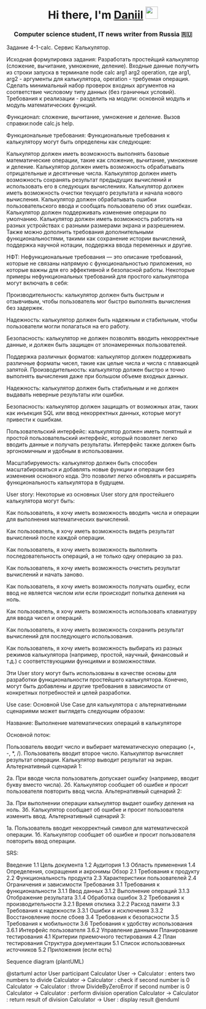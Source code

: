 <h1 align="center">Hi there, I'm <a href="https://daniilshat.ru/" target="_blank">Daniil</a> 
<img src="https://github.com/blackcater/blackcater/raw/main/images/Hi.gif" height="32"/></h1>
<h3 align="center">Computer science student, IT news writer from Russia 🇷🇺</h3>

Задание 4-1-calc. Сервис Калькулятор.

Исходная формулировка задания:
Разработать простейщий калькулятор (сложение, вычитание, умножение, деление). Входные данные получить из строки запуска в терминале
node calc arg1 arg2 operation, где arg1, arg2 - аргументы для калькулятора, operation - требуемая операция.
Сделать минимальный набор проверок входных аргументов на соответствие числовому типу данных (без граничных условий).
Требования к реализации - разделить на модули: основной модуль и модуль математических функций.

Функционал: сложение, вычитание, умножение и деление.
Вызов справки:node calc.js help.

Функциональные требования:
Функциональные требования к калькулятору могут быть определены как следующие:

Калькулятор должен иметь возможность выполнять базовые математические операции, такие как сложение, вычитание, умножение и деление.
Калькулятор должен иметь возможность обрабатывать отрицательные и десятичные числа.
Калькулятор должен иметь возможность сохранять результат предыдущих вычислений и использовать его в следующих вычислениях.
Калькулятор должен иметь возможность очистки текущего результата и начала нового вычисления.
Калькулятор должен обрабатывать ошибки пользовательского ввода и сообщать пользователю об этих ошибках.
Калькулятор должен поддерживать изменение операции по умолчанию.
Калькулятор должен иметь возможность работать на разных устройствах с разными размерами экрана и разрешением.
Также можно дополнить требования дополнительными функциональностями, такими как сохранение истории вычислений, поддержка научной нотации, поддержка ввода переменных и другие.

НФТ:
Нефункциональные требования — это описание требований, которые не связаны напрямую с функциональностью приложения, но которые важны для его эффективной и безопасной работы. Некоторые примеры нефункциональных требований для простого калькулятора могут включать в себя:

Производительность: калькулятор должен быть быстрым и отзывчивым, чтобы пользователь мог быстро выполнять вычисления без задержек.

Надежность: калькулятор должен быть надежным и стабильным, чтобы пользователи могли полагаться на его работу.

Безопасность: калькулятор не должен позволять вводить некорректные данные, и должен быть защищен от злонамеренных пользователей.

Поддержка различных форматов: калькулятор должен поддерживать различные форматы чисел, такие как целые числа и числа с плавающей запятой.
Производительность: калькулятор должен быстро и точно выполнять вычисления даже при большом объеме входных данных.

Надежность: калькулятор должен быть стабильным и не должен выдавать неверные результаты или ошибки.

Безопасность: калькулятор должен защищать от возможных атак, таких как инъекция SQL или ввод некорректных данных, которые могут привести к ошибкам.

Пользовательский интерфейс: калькулятор должен иметь понятный и простой пользовательский интерфейс, который позволяет легко вводить данные и получать результаты. Интерфейс также должен быть эргономичным и удобным в использовании.

Масштабируемость: калькулятор должен быть способен масштабироваться и добавлять новые функции и операции без изменения основного кода. Это позволит легко обновлять и расширять функциональность калькулятора в будущем.

User story:
Некоторые из основных User story для простейшего калькулятора могут быть:

Как пользователь, я хочу иметь возможность вводить числа и операции для выполнения математических вычислений.

Как пользователь, я хочу иметь возможность видеть результат вычислений после каждой операции.

Как пользователь, я хочу иметь возможность выполнить последовательность операций, а не только одну операцию за раз.

Как пользователь, я хочу иметь возможность очистить результат вычислений и начать заново.

Как пользователь, я хочу иметь возможность получать ошибку, если ввод не является числом или если происходит попытка деления на ноль.

Как пользователь, я хочу иметь возможность использовать клавиатуру для ввода чисел и операций.

Как пользователь, я хочу иметь возможность сохранить результат вычислений для последующего использования.

Как пользователь, я хочу иметь возможность выбирать из разных режимов калькулятора (например, простой, научный, финансовый и т.д.) с соответствующими функциями и возможностями.

Эти User story могут быть использованы в качестве основы для разработки функциональности простейшего калькулятора. Конечно, могут быть добавлены и другие требования в зависимости от конкретных потребностей и целей разработки.

Use case:
Основной Use Case для калькулятора с альтернативными сценариями может выглядеть следующим образом:

Название: Выполнение математических операций в калькуляторе

Основной поток:

Пользователь вводит число и выбирает математическую операцию (+, -, *, /).
Пользователь вводит второе число.
Калькулятор вычисляет результат операции.
Калькулятор выводит результат на экран.
Альтернативный сценарий 1:

2а. При вводе числа пользователь допускает ошибку (например, вводит букву вместо числа).
2б. Калькулятор сообщает об ошибке и просит пользователя повторить ввод числа.
Альтернативный сценарий 2:

3а. При выполнении операции калькулятор выдает ошибку деления на ноль.
3б. Калькулятор сообщает об ошибке и просит пользователя изменить ввод.
Альтернативный сценарий 3:

1а. Пользователь вводит некорректный символ для математической операции.
1б. Калькулятор сообщает об ошибке и просит пользователя повторить ввод операции.

SRS:

Введение
1.1 Цель документа
1.2 Аудитория
1.3 Область применения
1.4 Определения, сокращения и акронимы
Обзор
2.1 Требования к продукту
2.2 Функциональность продукта
2.3 Характеристики пользователей
2.4 Ограничения и зависимости
Требования
3.1 Требования к функциональности
3.1.1 Ввод данных
3.1.2 Выполнение операций
3.1.3 Отображение результата
3.1.4 Обработка ошибок
3.2 Требования к производительности
3.2.1 Время отклика
3.2.2 Расход памяти
3.3 Требования к надежности
3.3.1 Ошибки и исключения
3.3.2 Восстановление после сбоев
3.4 Требования к безопасности
3.5 Требования к мобильности
3.6 Требования к удобству использования
3.6.1 Интерфейс пользователя
3.6.2 Управление данными
Планирование тестирования
4.1 Критерии приемочного тестирования
4.2 План тестирования
Структура документации
5.1 Список использованных источников
5.2 Приложения (если есть)

Sequence diagram (plantUML)

@startuml
actor User
participant Calculator
User -> Calculator : enters two numbers to divide
Calculator -> Calculator : check if second number is 0
Calculator -> Calculator : throw DivideByZeroError if second number is 0
Calculator -> Calculator : perform division operation
Calculator -> Calculator : return result of division
Calculator -> User : display result
@enduml
